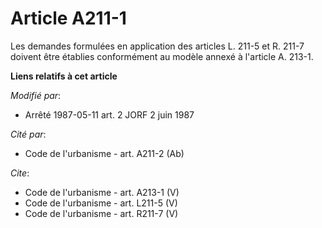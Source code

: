 # Article A211-1

Les demandes formulées en application des articles L. 211-5 et R. 211-7 doivent être établies conformément au modèle annexé à
l'article A. 213-1.

**Liens relatifs à cet article**

_Modifié par_:

  - Arrêté 1987-05-11 art. 2 JORF 2 juin 1987

_Cité par_:

  - Code de l'urbanisme - art. A211-2 (Ab)

_Cite_:

  - Code de l'urbanisme - art. A213-1 (V)
  - Code de l'urbanisme - art. L211-5 (V)
  - Code de l'urbanisme - art. R211-7 (V)
